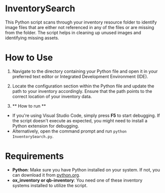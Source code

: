# InventorySearch
This Python script scans through your inventory resource folder to identify image files that are either not referenced in any of the files or are missing from the folder. The script helps in cleaning up unused images and identifying missing assets.

# How to Use

1. Navigate to the directory containing your Python file and open it in your preferred text editor or Integrated Development Environment (IDE).

2. Locate the configuration section within the Python file and update the path to your inventory accordingly. Ensure that the path points to the correct location of your inventory data.

3. ** How to run ** 
- If you're using Visual Studio Code, simply press **F5** to start debugging. If the script doesn't execute as expected, you might need to install a Python extension for debugging.
- Alternatively, open the command prompt and run `python InventorySearch.py`.


# Requirements

- **Python**: Make sure you have Python installed on your system. If not, you can download it from [python.org](https://www.python.org/).
- **ox_inventory or qb-inventory**: You need one of these inventory systems installed to utilize the script.
